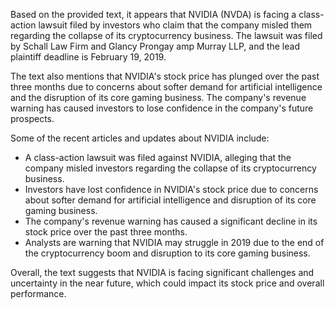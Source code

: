 Based on the provided text, it appears that NVIDIA (NVDA) is facing a class-action lawsuit filed by investors who claim that the company misled them regarding the collapse of its cryptocurrency business. The lawsuit was filed by Schall Law Firm and Glancy Prongay amp Murray LLP, and the lead plaintiff deadline is February 19, 2019.

The text also mentions that NVIDIA's stock price has plunged over the past three months due to concerns about softer demand for artificial intelligence and the disruption of its core gaming business. The company's revenue warning has caused investors to lose confidence in the company's future prospects.

Some of the recent articles and updates about NVIDIA include:

* A class-action lawsuit was filed against NVIDIA, alleging that the company misled investors regarding the collapse of its cryptocurrency business.
* Investors have lost confidence in NVIDIA's stock price due to concerns about softer demand for artificial intelligence and disruption of its core gaming business.
* The company's revenue warning has caused a significant decline in its stock price over the past three months.
* Analysts are warning that NVIDIA may struggle in 2019 due to the end of the cryptocurrency boom and disruption to its core gaming business.

Overall, the text suggests that NVIDIA is facing significant challenges and uncertainty in the near future, which could impact its stock price and overall performance.